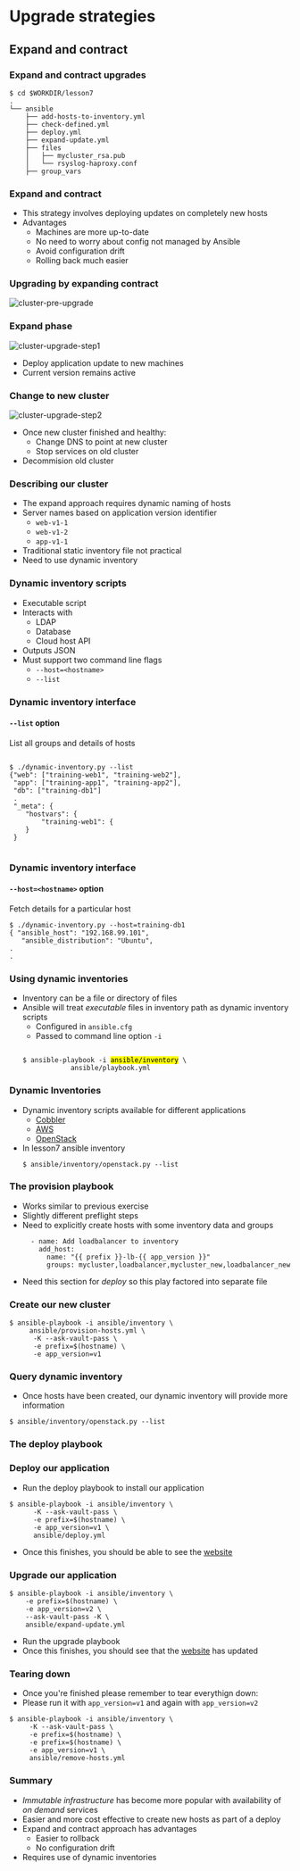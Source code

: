 # Upgrade strategies

## Expand and contract


###  Expand and contract upgrades

```
$ cd $WORKDIR/lesson7
.
└── ansible
    ├── add-hosts-to-inventory.yml
    ├── check-defined.yml
    ├── deploy.yml
    ├── expand-update.yml
    ├── files
    │   ├── mycluster_rsa.pub
    │   └── rsyslog-haproxy.conf
    ├── group_vars
```


### Expand and contract

* This strategy involves deploying updates on completely new hosts
* Advantages
  - Machines are more up-to-date
  - No need to worry about config not managed by Ansible
  - Avoid configuration drift
  - Rolling back much easier


### Upgrading by expanding contract

![cluster-pre-upgrade](img/expand-contract-pre-upgrade.svg "Pre upgrade")


### Expand phase

![cluster-upgrade-step1](img/expand-contract-upgrade.svg "During upgrade") <!-- .element height="50%" width="50%" -->

* Deploy application update to new machines <!-- .element: class="fragment" data-fragment-index="0" -->
* Current version remains active <!-- .element: class="fragment" data-fragment-index="1" -->


### Change to new cluster

![cluster-upgrade-step2](img/expand-contract-upgrade-2.svg "Post upgrade")<!-- .element height="40%" width="40%" -->

* Once new cluster finished and healthy: <!-- .element: class="fragment" data-fragment-index="0" -->
  - Change DNS to point at new cluster
  - Stop services on old cluster
* Decommision old cluster <!-- .element: class="fragment" data-fragment-index="1" -->


### Describing our cluster

* The expand approach requires dynamic naming of hosts <!-- .element: class="fragment" data-fragment-index="0" -->
* Server names based on application version <!-- .element: class="fragment" data-fragment-index="1" -->
  identifier
  - `web-v1-1`
  - `web-v1-2`
  - `app-v1-1`
* Traditional static inventory file not practical <!-- .element: class="fragment" data-fragment-index="2" -->
* Need to use dynamic inventory <!-- .element: class="fragment" data-fragment-index="3" -->


### Dynamic inventory scripts

* Executable script <!-- .element: class="fragment" data-fragment-index="0" -->
* Interacts with  <!-- .element: class="fragment" data-fragment-index="1" -->
  * LDAP <!-- .element: class="fragment" data-fragment-index="2" -->
  * Database <!-- .element: class="fragment" data-fragment-index="3" -->
  * Cloud host API <!-- .element: class="fragment" data-fragment-index="4" -->
* Outputs JSON <!-- .element: class="fragment" data-fragment-index="5" -->
* Must support two command line flags <!-- .element: class="fragment" data-fragment-index="6" -->
  * `--host=<hostname>` 
  * `--list`


### Dynamic inventory interface

#### `--list` option

List all groups and details of hosts <!-- .element: class="fragment" data-fragment-index="0" -->
<pre  class="fragment" data-fragment-index="1"><code data-trim data-noescape>
$ ./dynamic-inventory.py --list
{"web": ["training-web1", "training-web2"],
 "app": ["training-app1", "training-app2"],
 "db": ["training-db1"]
 .
 "_meta": {
    "hostvars": {
        "training-web1": {
    }
 }

</code></pre>


### Dynamic inventory interface

#### `--host=<hostname>` option

Fetch details for a particular host

```
$ ./dynamic-inventory.py --host=training-db1
{ "ansible_host": "192.168.99.101", 
   "ansible_distribution": "Ubuntu",
.
.

```


### Using dynamic inventories

* Inventory can be a file or directory of files <!-- .element: class="fragment" data-fragment-index="0" -->
* Ansible will treat<!-- .element: class="fragment" data-fragment-index="1" --> _executable_ files in inventory path as dynamic inventory scripts
  * Configured in `ansible.cfg`
  * Passed to command line option `-i`
  <pre class="fragment" data-fragment-index="2" ><code data-trim data-noescape>
  $ ansible-playbook -i <mark>ansible/inventory</mark> \ 
              ansible/playbook.yml
  </code></pre>


###  Dynamic Inventories

* Dynamic inventory scripts available for different applications <!-- .element: class="fragment" data-fragment-index="0" -->
  - <!-- .element: class="fragment" data-fragment-index="1" --><a href="https://raw.github.com/ansible/ansible/devel/contrib/inventory/cobbler.py">Cobbler</a> 
  - <!-- .element: class="fragment" data-fragment-index="2" --><a href="https://raw.github.com/ansible/ansible/devel/contrib/inventory/ec2.py">AWS</a> 
  - <!-- .element: class="fragment" data-fragment-index="3" --><a href="https://raw.githubusercontent.com/ansible/ansible/devel/contrib/inventory/openstack.py">OpenStack</a> 
 * In<!-- .element: class="fragment" data-fragment-index="4" --> lesson7 ansible inventory 
    ```
    $ ansible/inventory/openstack.py --list
    ```


### The provision playbook

* Works similar to previous exercise
* Slightly different preflight steps
* Need to explicitly create hosts with some inventory data and groups
  ```
    - name: Add loadbalancer to inventory
      add_host:
        name: "{{ prefix }}-lb-{{ app_version }}"
        groups: mycluster,loadbalancer,mycluster_new,loadbalancer_new
  ```
* Need this section for _deploy_ so this play factored into separate file


### Create our new cluster

```
$ ansible-playbook -i ansible/inventory \
     ansible/provision-hosts.yml \
      -K --ask-vault-pass \
      -e prefix=$(hostname) \
      -e app_version=v1
```
  


### Query dynamic inventory

* Once hosts have been created, our dynamic inventory will provide more
  information

```
$ ansible/inventory/openstack.py --list
```


### The deploy playbook

### Deploy our application

* Run the deploy playbook to install our application

```
$ ansible-playbook -i ansible/inventory \
      -K --ask-vault-pass \
      -e prefix=$(hostname) \
      -e app_version=v1 \
      ansible/deploy.yml 
```
* Once this finishes, you should be able to see the <a href="http://my-app.cat">website</a>


### Upgrade our application

```
$ ansible-playbook -i ansible/inventory \
    -e prefix=$(hostname) \
    -e app_version=v2 \
    --ask-vault-pass -K \
    ansible/expand-update.yml  
```
* Run the upgrade playbook
* Once this finishes, you should see that the <a href="http://my-app.cat">website</a> has updated



### Tearing down

* Once you're finished please remember to tear everythign down:
* Please run it with `app_version=v1` and again with `app_version=v2`
```
$ ansible-playbook -i ansible/inventory \
     -K --ask-vault-pass \
     -e prefix=$(hostname) \
     -e prefix=$(hostname) \
     -e app_version=v1 \
     ansible/remove-hosts.yml
```


### Summary

* _Immutable infrastructure_ has become more popular with availability of _on
  demand_ services
* Easier and more cost effective to create new hosts as part of a deploy
* Expand and contract approach has advantages
  - Easier to rollback
  - No configuration drift
* Requires use of dynamic inventories 
